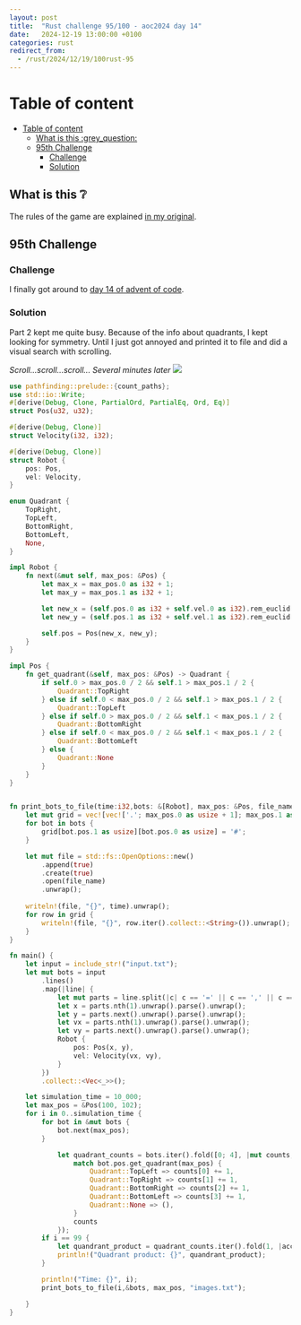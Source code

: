 ```yaml
---
layout: post
title:  "Rust challenge 95/100 - aoc2024 day 14"
date:   2024-12-19 13:00:00 +0100
categories: rust
redirect_from:
  - /rust/2024/12/19/100rust-95
---
```



#  Table of content
- [Table of content](#table-of-content)
  - [What is this :grey\_question:](#what-is-this-grey_question)
  - [95th Challenge](#95th-challenge)
    - [Challenge](#challenge)
    - [Solution](#solution)

## What is this :grey_question: 

The rules of the game are explained [in my original](https://maebli.github.io/rust/2021/10/18/100rust.html). 

## 95th Challenge
### Challenge

I finally got around to [day 14 of advent of code](https://adventofcode.com/2024/day/14).  


### Solution

Part 2 kept me quite busy. Because of the info about quadrants, I kept looking for symmetry. Until I just got annoyed and printed it to file and did a visual search with scrolling. 

*Scroll...scroll...scroll...*
*Several minutes later*
![](/assets/img/tree.png)


```rust
use pathfinding::prelude::{count_paths};
use std::io::Write;
#[derive(Debug, Clone, PartialOrd, PartialEq, Ord, Eq)]
struct Pos(u32, u32);

#[derive(Debug, Clone)]
struct Velocity(i32, i32);

#[derive(Debug, Clone)]
struct Robot {
    pos: Pos,
    vel: Velocity,
}

enum Quadrant {
    TopRight,
    TopLeft,
    BottomRight,
    BottomLeft,
    None,
}

impl Robot {
    fn next(&mut self, max_pos: &Pos) {
        let max_x = max_pos.0 as i32 + 1;
        let max_y = max_pos.1 as i32 + 1;

        let new_x = (self.pos.0 as i32 + self.vel.0 as i32).rem_euclid(max_x) as u32;
        let new_y = (self.pos.1 as i32 + self.vel.1 as i32).rem_euclid(max_y) as u32;

        self.pos = Pos(new_x, new_y);
    }
}

impl Pos {
    fn get_quadrant(&self, max_pos: &Pos) -> Quadrant {
        if self.0 > max_pos.0 / 2 && self.1 > max_pos.1 / 2 {
            Quadrant::TopRight
        } else if self.0 < max_pos.0 / 2 && self.1 > max_pos.1 / 2 {
            Quadrant::TopLeft
        } else if self.0 > max_pos.0 / 2 && self.1 < max_pos.1 / 2 {
            Quadrant::BottomRight
        } else if self.0 < max_pos.0 / 2 && self.1 < max_pos.1 / 2 {
            Quadrant::BottomLeft
        } else {
            Quadrant::None
        }
    }
}


fn print_bots_to_file(time:i32,bots: &[Robot], max_pos: &Pos, file_name: &str) {
    let mut grid = vec![vec!['.'; max_pos.0 as usize + 1]; max_pos.1 as usize + 1];
    for bot in bots {
        grid[bot.pos.1 as usize][bot.pos.0 as usize] = '#';
    }

    let mut file = std::fs::OpenOptions::new()
        .append(true)
        .create(true)
        .open(file_name)
        .unwrap();
    
    writeln!(file, "{}", time).unwrap();
    for row in grid {
        writeln!(file, "{}", row.iter().collect::<String>()).unwrap();
    }
}

fn main() {
    let input = include_str!("input.txt");
    let mut bots = input
        .lines()
        .map(|line| {
            let mut parts = line.split(|c| c == '=' || c == ',' || c == ' ');
            let x = parts.nth(1).unwrap().parse().unwrap();
            let y = parts.next().unwrap().parse().unwrap();
            let vx = parts.nth(1).unwrap().parse().unwrap();
            let vy = parts.next().unwrap().parse().unwrap();
            Robot {
                pos: Pos(x, y),
                vel: Velocity(vx, vy),
            }
        })
        .collect::<Vec<_>>();

    let simulation_time = 10_000; 
    let max_pos = &Pos(100, 102);
    for i in 0..simulation_time {
        for bot in &mut bots {
            bot.next(max_pos);
        }

            let quadrant_counts = bots.iter().fold([0; 4], |mut counts, bot| {
                match bot.pos.get_quadrant(max_pos) {
                    Quadrant::TopLeft => counts[0] += 1,
                    Quadrant::TopRight => counts[1] += 1,
                    Quadrant::BottomRight => counts[2] += 1,
                    Quadrant::BottomLeft => counts[3] += 1,
                    Quadrant::None => (),
                }
                counts
            });
        if i == 99 {
            let quandrant_product = quadrant_counts.iter().fold(1, |acc, &count| acc * count);
            println!("Quadrant product: {}", quandrant_product);
        }

        println!("Time: {}", i);
        print_bots_to_file(i,&bots, max_pos, "images.txt");

    }
}


```
